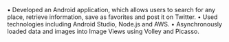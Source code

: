 • Developed an Android application, which allows users to search for any place, retrieve information, save as favorites and post it on Twitter.
• Used technologies including Android Studio, Node.js and AWS.
• Asynchronously loaded data and images into Image Views using Volley and Picasso.
